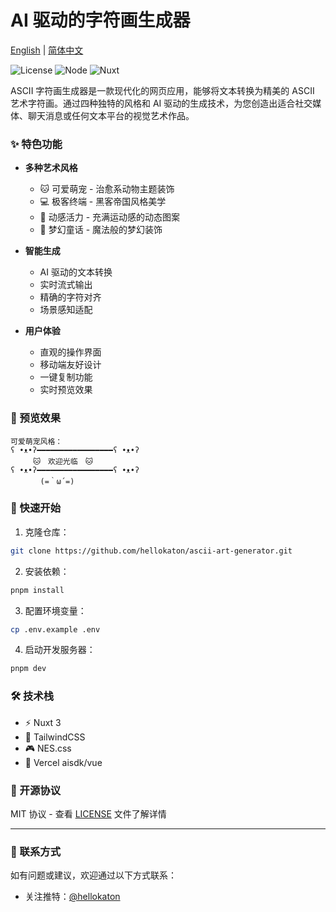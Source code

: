 # AI 驱动的字符画生成器

[English](README.md) | [简体中文](README_zh.md)

![License](https://img.shields.io/badge/license-MIT-blue.svg)
![Node](https://img.shields.io/badge/node-%3E%3D18.0.0-brightgreen.svg)
![Nuxt](https://img.shields.io/badge/nuxt-3.x-00DC82.svg)


ASCII 字符画生成器是一款现代化的网页应用，能够将文本转换为精美的 ASCII 艺术字符画。通过四种独特的风格和 AI 驱动的生成技术，为您创造出适合社交媒体、聊天消息或任何文本平台的视觉艺术作品。

### ✨ 特色功能

- **多种艺术风格**

  - 🐱 可爱萌宠 - 治愈系动物主题装饰
  - 💻 极客终端 - 黑客帝国风格美学
  - 🏃 动感活力 - 充满运动感的动态图案
  - 🌟 梦幻童话 - 魔法般的梦幻装饰

- **智能生成**

  - AI 驱动的文本转换
  - 实时流式输出
  - 精确的字符对齐
  - 场景感知适配

- **用户体验**
  - 直观的操作界面
  - 移动端友好设计
  - 一键复制功能
  - 实时预览效果

### 🌟 预览效果

```
可爱萌宠风格：
ʕ •ᴥ•ʔ━━━━━━━━━━━━━━━━━ʕ •ᴥ•ʔ
　　　🐱　欢迎光临　🐱　　　　
ʕ •ᴥ•ʔ━━━━━━━━━━━━━━━━━ʕ •ᴥ•ʔ
　　　　(=｀ω´=)　　　　　　　
```


### 🚀 快速开始

1. 克隆仓库：

```bash
git clone https://github.com/hellokaton/ascii-art-generator.git
```

2. 安装依赖：

```bash
pnpm install
```

3. 配置环境变量：

```bash
cp .env.example .env
```

4. 启动开发服务器：

```bash
pnpm dev
```

### 🛠️ 技术栈

- ⚡ Nuxt 3
- 🎨 TailwindCSS
- 🎮 NES.css
- 🤖 Vercel aisdk/vue

### 📝 开源协议

MIT 协议 - 查看 [LICENSE](LICENSE) 文件了解详情

---

### 📮 联系方式

如有问题或建议，欢迎通过以下方式联系：

- 关注推特：[@hellokaton](https://x.com/hellokaton)
